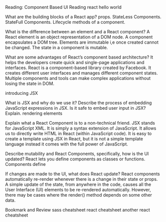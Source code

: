 Reading: Component Based UI
Reading
react hello world

What are the building blocks of a React app? props. StateLess Components. StateFull Components. Lifecycle methods of a component.

What is the difference between an element and a React component? A React element is an object representation of a DOM node. A component encapsulates a DOM tree. Elements are immutable i,e once created cannot be changed. The state in a component is mutable.

What are some advantages of React’s component based architecture? It helps the developers create quick and single-page applications and interfaces. React is a component-based library created by Facebook. It creates different user interfaces and manages different component states. Multiple components and tools can make complex applications without losing the state in DOM.

introducing JSX

What is JSX and why do we use it?
Describe the process of embedding JavaScript expressions in JSX.
Is it safe to embed user input in JSX? Explain.
rendering elements

Explain what a React Component is to a non-technical friend. JSX stands for JavaScript XML. It is simply a syntax extension of JavaScript. It allows us to directly write HTML in React (within JavaScript code). It is easy to create a template using JSX in React, but it is not a simple template language instead it comes with the full power of JavaScript.

Describe mutability and React Components, specifically, how is the UI updated? React lets you define components as classes or functions. Components define

If changes are made to the UI, what does React update? React components automatically re-render whenever there is a change in their state or props. A simple update of the state, from anywhere in the code, causes all the User Interface (UI) elements to be re-rendered automatically. However, there may be cases where the render() method depends on some other data.

Bookmark and Review
sass cheatsheet
react cheatsheet
another react cheatsheet
